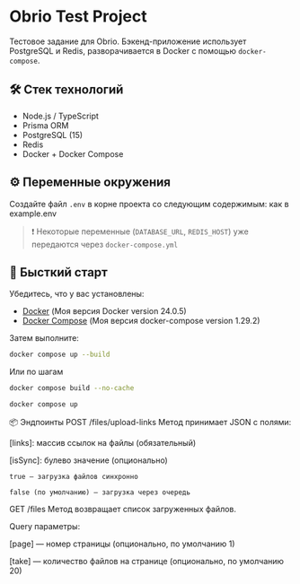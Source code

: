 # Obrio Test Project

Тестовое задание для Obrio. Бэкенд-приложение использует PostgreSQL и Redis, разворачивается в Docker с помощью `docker-compose`.

## 🛠️ Стек технологий

- Node.js / TypeScript
- Prisma ORM
- PostgreSQL (15)
- Redis
- Docker + Docker Compose

## ⚙️ Переменные окружения

Создайте файл `.env` в корне проекта со следующим содержимым: как в example.env

> ❗️ Некоторые переменные (`DATABASE_URL`, `REDIS_HOST`) уже передаются через `docker-compose.yml`

## 🚀 Бысткий старт

Убедитесь, что у вас установлены:

- [Docker](https://www.docker.com/) (Моя версия Docker version 24.0.5)
- [Docker Compose](https://docs.docker.com/compose/) (Моя версия docker-compose version 1.29.2)

Затем выполните:

```bash
docker compose up --build
```

Или по шагам

```bash
docker compose build --no-cache

docker compose up
```

📦 Эндпоинты
POST /files/upload-links
Метод принимает JSON с полями:

[links]: массив ссылок на файлы (обязательный)

[isSync]: булево значение (опционально)

    true — загрузка файлов синхронно

    false (по умолчанию) — загрузка через очередь

GET /files
Метод возвращает список загруженных файлов.

Query параметры:

[page] — номер страницы (опционально, по умолчанию 1)

[take] — количество файлов на странице (опционально, по умолчанию 20)

